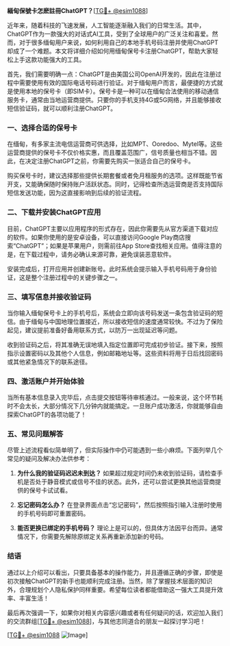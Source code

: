 **緬甸保號卡怎麽註冊ChatGPT？**[[TG💪+ @esim1088](https://t.me/s/esim1088)]

近年来，随着科技的飞速发展，人工智能逐渐融入我们的日常生活。其中，ChatGPT作为一款强大的对话式AI工具，受到了全球用户的广泛关注和喜爱。然而，对于很多缅甸用户来说，如何利用自己的本地手机号码注册并使用ChatGPT却成了一个难题。本文将详细介绍如何用缅甸保号卡注册ChatGPT，帮助大家轻松上手这款功能强大的工具。

首先，我们需要明确一点：ChatGPT是由美国公司OpenAI开发的，因此在注册过程中需要使用有效的国际电话号码进行验证。对于缅甸用户而言，最便捷的方式就是使用本地的保号卡（即SIM卡）。保号卡是一种可以在缅甸合法使用的移动通信服务卡，通常由当地运营商提供。只要你的手机支持4G或5G网络，并且能够接收短信验证码，就可以顺利注册ChatGPT。

### **一、选择合适的保号卡**

在缅甸，有多家主流电信运营商可供选择，比如MPT、Ooredoo、Mytel等。这些运营商提供的保号卡不仅价格实惠，而且覆盖范围广，信号质量也相当不错。因此，在决定注册ChatGPT之前，你需要先购买一张适合自己的保号卡。

购买保号卡时，建议选择那些提供长期套餐或者免月租服务的选项。这样既能节省开支，又能确保随时保持账户活跃状态。同时，记得检查所选运营商是否支持国际短信发送功能，因为这直接影响到后续的验证流程。

### **二、下载并安装ChatGPT应用**

目前，ChatGPT主要以应用程序的形式存在，因此你需要先从官方渠道下载对应的软件。如果你使用的是安卓设备，可以直接访问Google Play商店搜索“ChatGPT”；如果是苹果用户，则需前往App Store查找相关应用。值得注意的是，在下载过程中，请务必确认来源可靠，避免误装恶意软件。

安装完成后，打开应用并创建新账号。此时系统会提示输入手机号码用于身份验证，这是整个注册过程中的关键步骤之一。

### **三、填写信息并接收验证码**

当你输入缅甸保号卡上的手机号后，系统会立即向该号码发送一条包含验证码的短信。由于缅甸与中国地理位置接近，所以接收短信的速度通常较快。不过为了保险起见，建议提前准备好备用联系方式，以防万一出现延迟等问题。

收到验证码之后，将其准确无误地填入指定位置即可完成初步验证。接下来，按照指示设置密码以及其他个人信息，例如邮箱地址等。这些资料将用于日后找回密码或其他紧急情况下的联系途径。

### **四、激活账户并开始体验**

当所有基本信息录入完毕后，点击提交按钮等待审核通过。一般来说，这个环节耗时不会太长，大部分情况下几分钟内就能搞定。一旦账户成功激活，你就能够自由探索ChatGPT的各项功能了！

### **五、常见问题解答**

尽管上述流程看似简单明了，但实际操作中仍可能遇到一些小麻烦。下面列举几个常见的疑问及解决办法供参考：

1. **为什么我的验证码迟迟未到达？**
   如果超过规定时间仍未收到验证码，请检查手机是否处于静音模式或信号不佳的状态。此外，还可以尝试更换其他运营商提供的保号卡试试看。

2. **忘记密码怎么办？**
   在登录界面点击“忘记密码”，然后按照指引输入注册时使用的手机号码即可重置密码。

3. **能否更换已绑定的手机号码？**
   理论上是可以的，但具体方法因平台而异。通常情况下，你需要先解除原绑定关系再重新添加新的号码。

### **结语**

通过以上介绍可以看出，只要具备基本的操作能力，并且遵循正确的步骤，即使是初次接触ChatGPT的新手也能顺利完成注册。当然，除了掌握技术层面的知识外，合理规划个人隐私保护同样重要。希望每位读者都能借助这一强大工具提升效率、丰富生活！

最后再次强调一下，如果你对相关内容感兴趣或者有任何疑问的话，欢迎加入我们的交流群组[[TG💪+ @esim1088](https://t.me/s/esim1088)]，与其他志同道合的朋友一起探讨学习吧！

[[TG💪+ @esim1088](https://t.me/s/esim1088) ![Image](https://i.postimg.cc/4NQfJmqS/Snipaste-2025-05-13-00-14-12.png)]